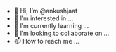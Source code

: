 - 👋 Hi, I’m @ankushjaat
- 👀 I’m interested in ...
- 🌱 I’m currently learning ...
- 💞️ I’m looking to collaborate on ...
- 📫 How to reach me ...

<!---
ankushjaat/ankushjaat is a ✨ special ✨ repository because its `README.md` (this file) appears on your GitHub profile.
You can click the Preview link to take a look at your changes.
--->
